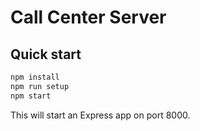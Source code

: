 # Call Center Server

## Quick start

```sh
npm install
npm run setup
npm start
```

This will start an Express app on port 8000.
